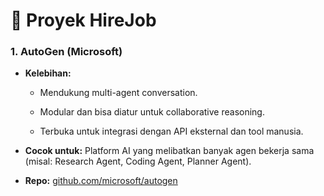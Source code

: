# 💼 Proyek HireJob

### **1. AutoGen (Microsoft)**

- **Kelebihan:**
    
    - Mendukung multi-agent conversation.
        
    - Modular dan bisa diatur untuk collaborative reasoning.
        
    - Terbuka untuk integrasi dengan API eksternal dan tool manusia.
        
- **Cocok untuk:** Platform AI yang melibatkan banyak agen bekerja sama (misal: Research Agent, Coding Agent, Planner Agent).
    
- **Repo:** [github.com/microsoft/autogen](https://github.com/microsoft/autogen)

